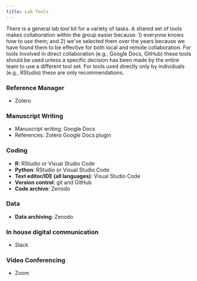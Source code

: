 ```yaml
---
title: Lab Tools
---
```


There is a general lab tool kit for a variety of tasks. A shared set of tools makes collaboration within the group easier because: 1) everyone knows how to use them; and 2) we've selected them over the years because we have found them to be effective for both local and remote collaboration. For tools involved in direct collaboration (e.g., Google Docs, GitHub) these tools should be used unless a specific decision has been made by the entire team to use a different tool set. For tools used directly only by individuals (e.g., RStudio) these are only recommendations. 

### Reference Manager

* Zotero

### Manuscript Writing

* Manuscript writing: Google Docs
* References: Zotero Google Docs plugin

### Coding

* **R**: RStudio or Visual Studio Code
* **Python**: RStudio or Visual Studio Code
* **Text editor/IDE (all languages)**: Visual Studio Code
* **Version control**: git and GitHub
* **Code archive**: Zenodo

### Data

* **Data archiving**: Zenodo

### In house digital communication

* Slack

### Video Conferencing

* Zoom
